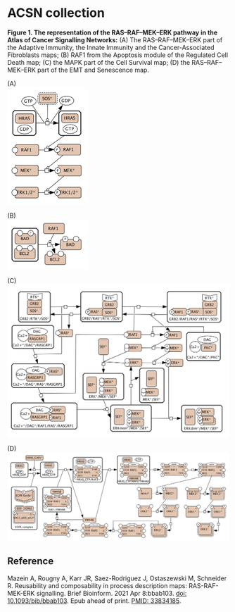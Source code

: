 # ACSN collection

**Figure 1. The representation of the RAS–RAF–MEK–ERK pathway in the Atlas of Cancer Signalling Networks:** (A) The RAS–RAF–MEK–ERK part of the Adaptive Immunity, the Innate Immunity and the Cancer-Associated Fibroblasts maps; (B) RAF1 from the Apoptosis module of the Regulated Cell Death map; (C) the MAPK part of the Cell Survival map; (D) the RAS–RAF–MEK–ERK part of the EMT and Senescence map.  

(A)  
<img src="acsn-fig1a.png" width="180"/> 

(B)  
<img src="acsn-fig1b.png" width="180"/> 

(C)  
<img src="acsn-fig1c.png" width="600"/> 

(D)  
<img src="acsn-fig1d.png" width="800"/> 



## Reference
Mazein A, Rougny A, Karr JR, Saez-Rodriguez J, Ostaszewski M, Schneider R. Reusability and composability in process description maps: RAS-RAF-MEK-ERK signalling. Brief Bioinform. 2021 Apr 8:bbab103. [doi: 10.1093/bib/bbab103](https://doi.org/10.1093/bib/bbab103). Epub ahead of print. [PMID: 33834185](https://pubmed.ncbi.nlm.nih.gov/33834185/).
